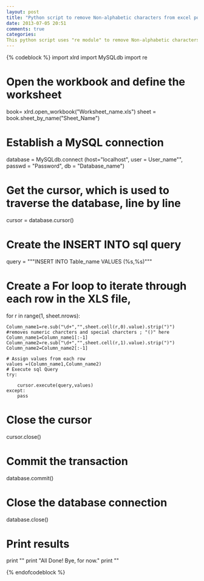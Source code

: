 ```yaml
---
layout: post
title: "Python script to remove Non-alphabetic characters from excel populate into Database"
date: 2013-07-05 20:51
comments: true
categories: 
This python script uses "re module" to remove Non-alphabetic characters. For e.g. "lorem ipsum(1233)" is converted to "lorem ipsum".
---
```

{% codeblock %}
import xlrd
import MySQLdb
import re


# Open the workbook and define the worksheet
book= xlrd.open_workbook("Worksheet_name.xls")
sheet = book.sheet_by_name("Sheet_Name")

# Establish a MySQL connection
database = MySQLdb.connect (host="localhost", user = User_name"", passwd = "Password", db = "Database_name")

# Get the cursor, which is used to traverse the database, line by line
cursor = database.cursor()

# Create the INSERT INTO sql query


query = """INSERT INTO Table_name  VALUES (%s,%s)"""      

# Create a For loop to iterate through each row in the XLS file, 
for r in range(1, sheet.nrows):
	
	Column_name1=re.sub("\d+","",sheet.cell(r,0).value).strip(")")   #removes numeric charcters and special charcters ; "()" here
	Column_name1=Column_name1[:-1]
	Column_name2=re.sub("\d+","",sheet.cell(r,1).value).strip(")")
	Column_name2=Column_name2[:-1]
	
	# Assign values from each row
	values =(Column_name1,Column_name2)
	# Execute sql Query
	try:
		
		cursor.execute(query,values)
	except:
		pass



# Close the cursor
cursor.close()

# Commit the transaction
database.commit()

# Close the database connection
database.close()

# Print results
print ""
print "All Done! Bye, for now."
print ""


{% endofcodeblock %}
